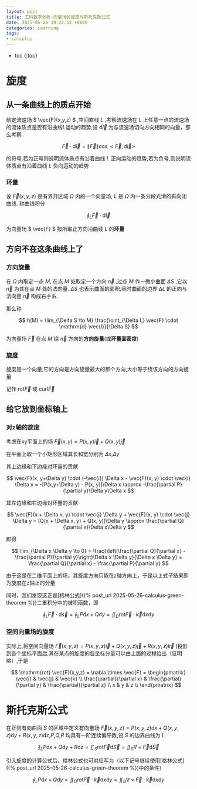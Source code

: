 ```yaml
---
layout: post
title: 工科数学分析-向量场的旋度与斯托克斯公式
date: 2025-05-26 19:22:52 +0800
categories: Learning
tags:
- calculus
---
```

* toc
{:toc}

# 旋度

## 从一条曲线上的质点开始

给定流速场 $ \vec{F}(x,y,z) $ ,空间直线 $L$ ,考察流速场在 $L$ 上任意一点的流速场的流体质点是否有沿曲线$L$运动的趋势,设 $\mathrm{d}\vec{l}$ 为与流速场切向方向相同的向量，那么考察

$$ \vec{F} \cdot \mathrm{d}\vec{l} = \|\vec{F}\|\cos<\vec{F}, \mathrm{d}\vec{l}> $$

的符号,若为正号则说明流体质点有沿着曲线 $L$ 正向运动的趋势,若为负号,则说明流体质点有沿着曲线 $L$ 负向运动的趋势

### 环量

设 $\vec{F}(x,y,z)$ 是有界开区域 $\Omega$ 内的一个向量场, $L$ 是 $\Omega$ 内一条分段光滑的有向闭曲线. 称曲线积分

$$ \oint_L \vec{F} \cdot \mathrm{d}\vec{l} $$

为向量场 $ \vec{F} $ 按所取正方向沿曲线 $L$ 的**环量**

## 方向不在这条曲线上了

### 方向旋量

在 $\Omega$ 内取定一点 $M$, 在点 $M$ 处取定一个方向 $\vec{n}$ ,过点 $M$ 作一微小曲面 $\Delta S$ ,它以 $\vec{n}$ 为其在点 $M$ 处的法向量. $\Delta S$ 也表示曲面的面积,同时曲面的边界 $\Delta L$ 的正向与法向量 $\vec{n}$ 构成右手系.

那么称

$$ h(M) = \lim_{\Delta S \to M} \frac{\oint_{\Delta L} \vec{F} \cdot \mathrm{d} \vec{l}}{\Delta S} $$

为向量场 $\vec{F}$ 在点 $M$ 绕 $\vec{n}$ 方向的**方向旋量**(或**环量面密度**)

### 旋度

旋度是一个向量,它的方向是方向旋量最大的那个方向,大小等于绕该方向的方向旋量

记作 $\mathrm{rot}\vec{F}$ 或 $\mathrm{curl}\vec{F}$

## 给它放到坐标轴上

### 对z轴的旋度

考虑在xy平面上的场 $\vec{F}(x,y) = P(x,y)\vec{i} + Q(x,y)\vec{j}$

在平面上取一个小矩形区域其长和宽分别为 $\Delta x$,$\Delta y$

其上边缘和下边缘对环量的贡献

$$ \vec{F}(x, y+\Delta y) \cdot (-\vec{i}) \Delta x - \vec{F}(x, y) \cdot \vec{i} \Delta x = -[P(x,y+\Delta y) - P(x, y)]\Delta x \approx -\frac{\partial P}{\partial y}\Delta y\Delta x $$

其左边缘和右边缘对环量的贡献

$$ \vec{F}(x + \Delta x, y) \cdot \vec{j} \Delta y + \vec{F}(x, y) \cdot \vec{j} \Delta y = [Q(x + \Delta x, y) + Q(x, y)]\Delta y \approx \frac{\partial Q}{\partial x}\Delta x\Delta y $$

即得

$$ \lim_{\Delta x \Delta y \to 0} = \frac{\left(\frac{\partial Q}{\partial x} - \frac{\partial P}{\partial y}\right)\Delta x \Delta y}{\Delta x \Delta y} = \frac{\partial Q}{\partial x} - \frac{\partial P}{\partial y} $$

由于这是在二维平面上的场，其旋度方向只能在z轴方向上，于是以上式子结果即为旋度在z轴上的分量

同时，我们发现这正是[格林公式]({% post_url 2025-05-26-calculus-green-theorem %})二重积分中的被积函数，即

$$ \oint_L \vec{F} \cdot \mathrm{d} \vec{s} = \oint_L P\mathrm{d}x + Q\mathrm{d}y = \iint_D \mathrm{rot}\vec{F} \cdot \vec{k} \mathrm{d}x\mathrm{d}y $$

### 空间向量场的旋度

实际上,将空间向量场 $\vec{F}(x,y,z) = P(x,y,z)\vec{i} + Q(x,y,z)\vec{j} + R(x,y,z)\vec{k}$ (投影到各个坐标平面后,其在某点的旋度的各坐标分量可以由上面的过程给出（证明略）,于是

$$ \mathrm{rot} \vec{F}(x,y,z) = \nabla \times \vec{F} = \begin{pmatrix} \vec{i} & \vec{j} & \vec{k} \\ \frac{\partial}{\partial x} & \frac{\partial}{\partial y} & \frac{\partial}{\partial z} \\ x & y & z \\ \end{pmatrix} $$

# 斯托克斯公式

在正则有向曲面 $S$ 的区域中定义有向量场 $\vec{F}(x,y,z) = P(x,y,z)\mathrm{d}x + Q(x,y,z)\mathrm{d}y + R(x,y,z)\mathrm{d}z$,$P$,$Q$,$R$ 均具有一阶连续偏导数,设 $S$ 的边界曲线为 $L$

$$ \oint_L P\mathrm{d}x + Q\mathrm{d}y + R\mathrm{d}z = \iint_S \mathrm{rot}\vec{F} \mathrm{d}\vec{S} = \iint_S \nabla \times \vec{F} \mathrm{d}\vec{S} $$

引入旋度的计算公式后，格林公式也可对应写为（以下记号继续使用[格林公式]({% post_url 2025-05-26-calculus-green-theorem %})中的条件）

$$ \oint_L P\mathrm{d}x + Q\mathrm{d}y = \iint_D \mathrm{rot}\vec{F} \cdot \vec{k} \mathrm{d} x \mathrm{d}y = \iint_D \nabla \times \vec{F} \cdot \vec{k} \mathrm{d}x \mathrm{d}y $$